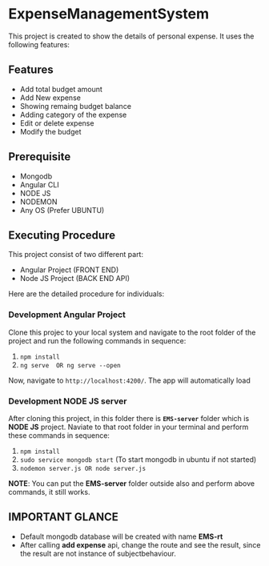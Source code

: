 # ExpenseManagementSystem

This project is created to show the details of personal expense. It uses the following features:

## Features
- Add total budget amount
- Add New expense
- Showing remaing budget balance
- Adding category of the expense
- Edit or delete expense
- Modify the budget

## Prerequisite
- Mongodb
- Angular CLI
- NODE JS
- NODEMON
- Any OS (Prefer UBUNTU)

## Executing Procedure
This project consist of two different part:
- Angular Project (FRONT END)
- Node JS Project (BACK END API)

Here are the detailed procedure for individuals:
### Development Angular Project
Clone this projec to your local system and navigate to the root folder of the project and run the following commands in sequence:
1. `npm install`
2. `ng serve  OR ng serve --open`

Now, navigate to `http://localhost:4200/`. The app will automatically load
 
### Development NODE JS server
After cloning this project, in this folder there is **`EMS-server`** folder which is **NODE JS** project. Naviate to that root folder in your terminal and perform these commands in sequence:
1. `npm install`
2. `sudo service mongodb start` (To start mongodb in ubuntu if not started)
2. `nodemon server.js OR node server.js`

**NOTE**: You can put the **EMS-server** folder outside also and perform above commands, it still works. 

## IMPORTANT GLANCE
- Default mongodb database will be created with name **EMS-rt**
- After calling **add expense** api, change the route and see the result, since the result are not instance of subjectbehaviour.